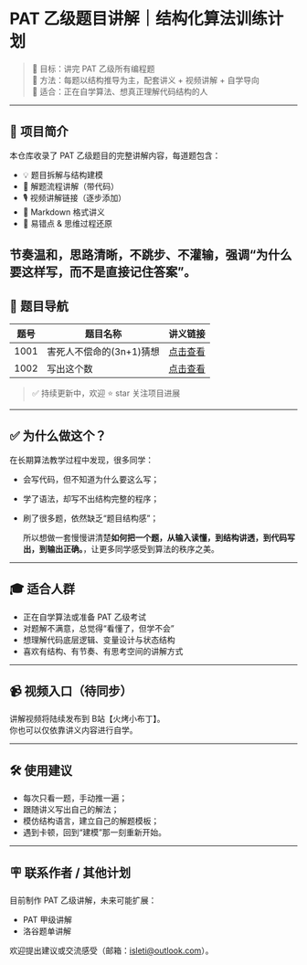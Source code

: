 # PAT 乙级题目讲解｜结构化算法训练计划

> 📍 目标：讲完 PAT 乙级所有编程题  
> 🧠 方法：每题以结构推导为主，配套讲义 + 视频讲解 + 自学导向  
> 🎯 适合：正在自学算法、想真正理解代码结构的人

---

## 🧭 项目简介

本仓库收录了 PAT 乙级题目的完整讲解内容，每道题包含：

- 💡 题目拆解与结构建模
- 🧩 解题流程讲解（带代码）
- 🎙 视频讲解链接（逐步添加）
- 🧾 Markdown 格式讲义
- 🧪 易错点 & 思维过程还原

节奏温和，思路清晰，不跳步、不灌输，强调“为什么要这样写，而不是直接记住答案”。
---

## 🧾 题目导航

| 题号 | 题目名称 | 讲义链接 |
|------|-----------|-----------|
| 1001 | 害死人不偿命的(3n+1)猜想 | [点击查看](./PAT-B-1001-害死人不偿命的(3n+1)猜想.md) |
| 1002 | 写出这个数 | [点击查看](./PAT-B-1002-写出这个数.md) |

> ✅ 持续更新中，欢迎 ⭐ star 关注项目进展

---

## ✅ 为什么做这个？

在长期算法教学过程中发现，很多同学：

- 会写代码，但不知道为什么要这么写；
- 学了语法，却写不出结构完整的程序；
- 刷了很多题，依然缺乏“题目结构感”；

  所以想做一套慢慢讲清楚**如何把一个题，从输入读懂，到结构讲透，到代码写出，到输出正确。**，让更多同学感受到算法的秩序之美。
> 

---

## 🎓 适合人群

- 正在自学算法或准备 PAT 乙级考试
- 对题解不满意，总觉得“看懂了，但学不会”
- 想理解代码底层逻辑、变量设计与状态结构
- 喜欢有结构、有节奏、有思考空间的讲解方式

---


## 📹 视频入口（待同步）

讲解视频将陆续发布到 B站【火烤小布丁】。  
你也可以仅依靠讲义内容进行自学。

---

## 🛠 使用建议

- 每次只看一题，手动推一遍；
- 跟随讲义写出自己的解法；
- 模仿结构语言，建立自己的解题模板；
- 遇到卡顿，回到“建模”那一刻重新开始。

---

## 🪧 联系作者 / 其他计划

目前制作 PAT 乙级讲解，未来可能扩展： 
- PAT 甲级讲解
- 洛谷题单讲解 

欢迎提出建议或交流感受（邮箱：isleti@outlook.com）。



